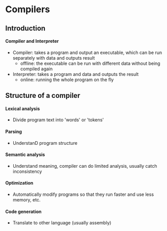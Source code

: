 # Compilers

## Introduction
#### Compiler and Interpreter
- Compiler: takes a program and output an executable, which can be run separately with data and outputs result
  - offline: the executable can be run with different data without being compiled again
- Interpreter: takes a program and data and outputs the result
  - online: running the whole program on the fly

## Structure of a compiler
#### Lexical analysis
  - Divide program text into 'words' or 'tokens'

#### Parsing
  - UnderstanD program structure

#### Semantic analysis
  - Understand meaning, compiler can do limited analysis, usually catch inconsistency

#### Optimization
  - Automatically modify programs so that they run faster and use less memory, etc.

#### Code generation
  - Translate to other language (usually assembly)
